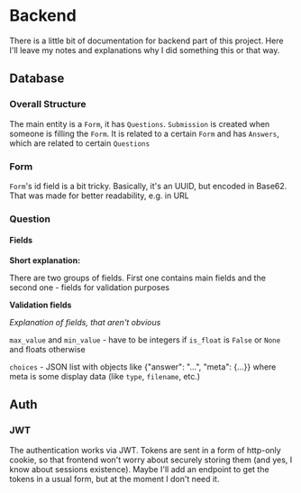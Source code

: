 # Backend

There is a little bit of documentation for backend part of this project.
Here I'll leave my notes and explanations why I did something this or that way.

## Database
### Overall Structure
The main entity is a `Form`, it has `Questions`.
`Submission` is created when someone is filling the `Form`. It is related to a certain `Form` and has `Answers`, which are related to certain `Questions`

### Form
`Form`'s id field is a bit tricky. Basically, it's an UUID, but encoded in Base62. That was made for better readability, e.g. in URL

### Question
#### Fields
**Short explanation:**

There are two groups of fields. First one contains main fields and the second one - fields for validation purposes

**Validation fields**

*Explanation of fields, that aren't obvious*

`max_value` and `min_value` - have to be integers if `is_float` is `False` or `None` and floats otherwise

`choices` - JSON list with objects like {"answer": "...", "meta": {...}} where meta is some display data (like `type`, `filename`, etc.)


## Auth
### JWT
The authentication works via JWT. Tokens are sent in a form of http-only cookie, so that frontend won't worry about securely storing them (and yes, I know about sessions existence).
Maybe I'll add an endpoint to get the tokens in a usual form, but at the moment I don't need it. 

